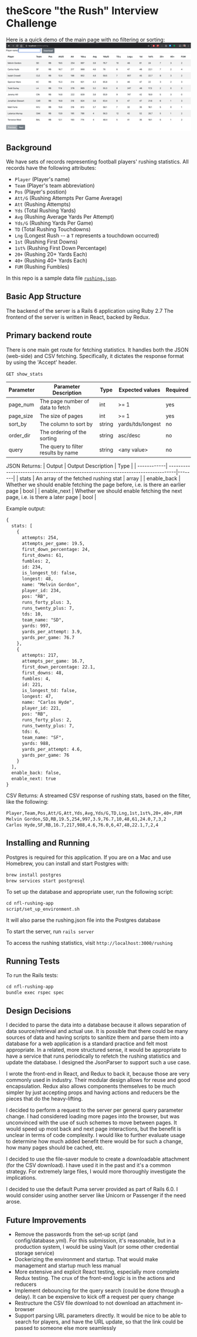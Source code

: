 # theScore "the Rush" Interview Challenge
Here is a quick demo of the main page with no filtering or sorting:
![Screenshot](./screenshot.png)

## Background
We have sets of records representing football players' rushing statistics. All records have the following attributes:
* `Player` (Player's name)
* `Team` (Player's team abbreviation)
* `Pos` (Player's postion)
* `Att/G` (Rushing Attempts Per Game Average)
* `Att` (Rushing Attempts)
* `Yds` (Total Rushing Yards)
* `Avg` (Rushing Average Yards Per Attempt)
* `Yds/G` (Rushing Yards Per Game)
* `TD` (Total Rushing Touchdowns)
* `Lng` (Longest Rush -- a `T` represents a touchdown occurred)
* `1st` (Rushing First Downs)
* `1st%` (Rushing First Down Percentage)
* `20+` (Rushing 20+ Yards Each)
* `40+` (Rushing 40+ Yards Each)
* `FUM` (Rushing Fumbles)

In this repo is a sample data file [`rushing.json`](/rushing.json).

## Basic App Structure
The backend of the server is a Rails 6 application using Ruby 2.7
The frontend of the server is written in React, backed by Redux.

## Primary backend route
There is one main get route for fetching statistics. It handles both the JSON (web-side) and CSV fetching. Specifically, it dictates the response format by using the 'Accept' header.

`GET show_stats`

| Parameter | Parameter Description               | Type   | Expected values   | Required |
| ----------| ------------------------------------|--------| ------------------| ---------|
| page_num  | The page number of data to fetch    | int    | >= 1              | yes      |
| page_size | The size of pages                   | int    | >= 1              | yes      |
| sort_by   | The column to sort by               | string | yards/tds/longest | no       |
| order_dir | The ordering of the sorting         | string | asc/desc          | no       |
| query     | The query to filter results by name | string | &lt;any value&gt; | no       |

JSON Returns:
| Output      | Output Description                                                               | Type   |
| ------------| ---------------------------------------------------------------------------------|--------|
| stats       | An array of the fetched rushing stat                                             | array  |
| enable_back | Whether we should enable fetching the page before, i.e. is there an earlier page | bool   |
| enable_next | Whether we should enable fetching the next page, i.e. is there a later page      | bool   |

Example output:
```
{
  stats: [
    {
      attempts: 254,
      attempts_per_game: 19.5,
      first_down_percentage: 24,
      first_downs: 61,
      fumbles: 2,
      id: 234,
      is_longest_td: false,
      longest: 48,
      name: "Melvin Gordon",
      player_id: 234,
      pos: "RB",
      runs_forty_plus: 3,
      runs_twenty_plus: 7,
      tds: 10,
      team_name: "SD",
      yards: 997,
      yards_per_attempt: 3.9,
      yards_per_game: 76.7
    },
    {
      attempts: 217,
      attempts_per_game: 16.7,
      first_down_percentage: 22.1,
      first_downs: 48,
      fumbles: 4,
      id: 221,
      is_longest_td: false,
      longest: 47,
      name: "Carlos Hyde",
      player_id: 221,
      pos: "RB",
      runs_forty_plus: 2,
      runs_twenty_plus: 7,
      tds: 6,
      team_name: "SF",
      yards: 988,
      yards_per_attempt: 4.6,
      yards_per_game: 76
    }
  ],
  enable_back: false,
  enable_next: true
}
```

CSV Returns:
A streamed CSV response of rushing stats, based on the filter, like the following:
```
Player,Team,Pos,Att/G,Att,Yds,Avg,Yds/G,TD,Lng,1st,1st%,20+,40+,FUM
Melvin Gordon,SD,RB,19.5,254,997,3.9,76.7,10,48,61,24.0,7,3,2
Carlos Hyde,SF,RB,16.7,217,988,4.6,76.0,6,47,48,22.1,7,2,4
```

## Installing and Running
Postgres is required for this application. If you are on a Mac and use Homebrew, you can install and start Postgres with:
```
brew install postgres
brew services start postgresql
```

To set up the database and appropriate user, run the following script:
```
cd nfl-rushing-app
script/set_up_environment.sh
```
It will also parse the rushing.json file into the Postgres database

To start the server, run `rails server`

To access the rushing statistics, visit `http://localhost:3000/rushing`

## Running Tests
To run the Rails tests:
```
cd nfl-rushing-app
bundle exec rspec spec
```

## Design Decisions
I decided to parse the data into a database because it allows separation of data source/retrieval and actual use. It is possible that there could be many sources of data and having scripts to sanitize them and parse them into a database for a web application is a standard practice and felt most appropriate. In a related, more structured sense, it would be appropriate to have a service that runs periodically to refetch the rushing statistics and update the database. I designed the JsonParser to support such a use case.

I wrote the front-end in React, and Redux to back it, because those are very commonly used in industry. Their modular design allows for reuse and good encapsulation. Redux also allows components themselves to be much simpler by just accepting props and having actions and reducers be the pieces that do the heavy-lifting.

I decided to perform a request to the server per general query parameter change. I had considered loading more pages into the browser, but was unconvinced with the use of such schemes to move between pages. It would speed up most back and next page interactions, but the benefit is unclear in terms of code complexity. I would like to further evaluate usage to determine how much added benefit there would be for such a change, how many pages should be cached, etc.

I decided to use the file-saver module to create a downloadable attachment (for the CSV download). I have used it in the past and it's a common strategy. For extremely large files, I would more thoroughly investigate the implications.

I decided to use the default Puma server provided as part of Rails 6.0. I would consider using another server like Unicorn or Passenger if the need arose.

## Future Improvements
* Remove the passwords from the set-up script (and config/database.yml). For this submission, it's reasonable, but in a production system, I would be using Vault (or some other credential storage service)
* Dockerizing the environment and startup. That would make management and startup much less manual
* More extensive and explicit React testing, especially more complete Redux testing. The crux of the front-end logic is in the actions and reducers
* Implement debouncing for the query search (could be done through a delay). It can be expensive to kick off a request per query change
* Restructure the CSV file download to not download an attachment in-browser
* Support parsing URL parameters directly. It would be nice to be able to search for players, and have the URL update, so that the link could be passed to someone else more seamlessly 
